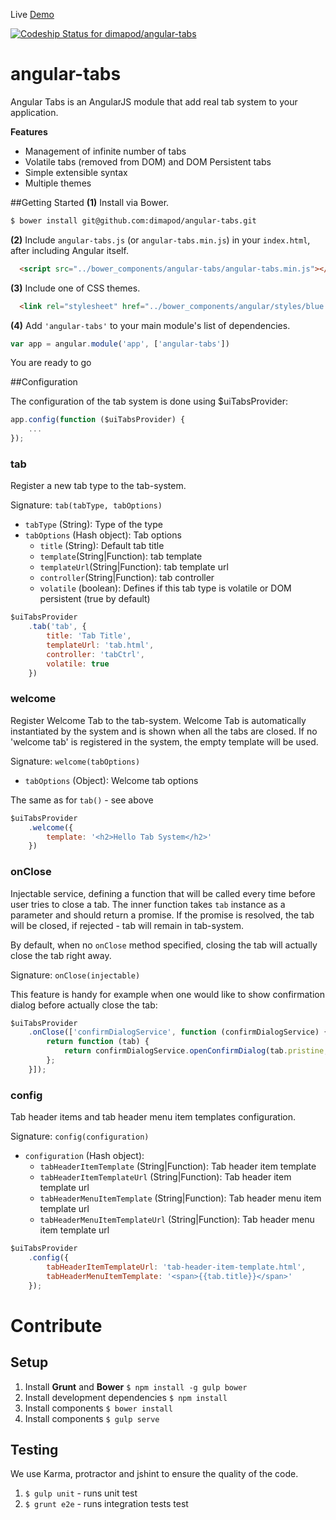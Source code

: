 Live [Demo](http://dimapod.github.io/angular-tabs)

[ ![Codeship Status for dimapod/angular-tabs](https://codeship.com/projects/c88d0ef0-5861-0132-43f2-2264a2250d8e/status)](https://codeship.com/projects/50058)

angular-tabs
============

Angular Tabs is an AngularJS module that add real tab system to your application.

**Features**
- Management of infinite number of tabs
- Volatile tabs (removed from DOM) and DOM Persistent tabs
- Simple extensible syntax
- Multiple themes

##Getting Started
**(1)** Install via Bower.
```bash
$ bower install git@github.com:dimapod/angular-tabs.git
```

**(2)** Include `angular-tabs.js` (or `angular-tabs.min.js`) in your `index.html`, after including Angular itself.

```html
  <script src="../bower_components/angular-tabs/angular-tabs.min.js"></script>
```

**(3)** Include one of CSS themes.

```html
  <link rel="stylesheet" href="../bower_components/angular/styles/blue.css">
```

**(4)** Add `'angular-tabs'` to your main module's list of dependencies.
```js
var app = angular.module('app', ['angular-tabs'])
```


You are ready to go


##Configuration

The configuration of the tab system is done using $uiTabsProvider:
```js
app.config(function ($uiTabsProvider) {
    ...
});
```

### tab

Register a new tab type to the tab-system.
 
Signature: `tab(tabType, tabOptions)` 

- `tabType` (String): Type of the type
- `tabOptions` (Hash object): Tab options
    - `title` (String): Default tab title
    - `template`(String|Function): tab template
    - `templateUrl`(String|Function): tab template url
    - `controller`(String|Function): tab controller
    - `volatile` (boolean): Defines if this tab type is volatile or DOM persistent (true by default)
    
```js
$uiTabsProvider
    .tab('tab', {
        title: 'Tab Title',
        templateUrl: 'tab.html',
        controller: 'tabCtrl',
        volatile: true
    })
```

### welcome

Register Welcome Tab to the tab-system. Welcome Tab is automatically instantiated by the system and is shown when all the tabs are closed. If no 'welcome tab' is registered in the system, the empty template will be used.
 
Signature: `welcome(tabOptions)` 

- `tabOptions` (Object): Welcome tab options

The same as for `tab()` - see above
    
```js
$uiTabsProvider
    .welcome({
        template: '<h2>Hello Tab System</h2>'
    })
```

### onClose

Injectable service, defining a function that will be called every time before user tries to close a tab. The inner function takes `tab` instance as a parameter and should return a promise. If the promise is resolved, the tab will be closed, if rejected - tab will remain in tab-system.

By default, when no `onClose` method specified, closing the tab will actually close the tab right away. 

Signature: `onClose(injectable)` 

This feature is handy for example when one would like to show confirmation dialog before actually close the tab:    

```js
$uiTabsProvider
    .onClose(['confirmDialogService', function (confirmDialogService) {
        return function (tab) {
            return confirmDialogService.openConfirmDialog(tab.pristine, 'Are you sure ?');
        };
    }]);
```

### config

Tab header items and tab header menu item templates configuration.

Signature: `config(configuration)` 

- `configuration` (Hash object): 
    - `tabHeaderItemTemplate` (String|Function): Tab header item template 
    - `tabHeaderItemTemplateUrl` (String|Function): Tab header item template url
    - `tabHeaderMenuItemTemplate` (String|Function): Tab header menu item template url
    - `tabHeaderMenuItemTemplateUrl` (String|Function): Tab header menu item template url

```js
$uiTabsProvider
    .config({
        tabHeaderItemTemplateUrl: 'tab-header-item-template.html',
        tabHeaderMenuItemTemplate: '<span>{{tab.title}}</span>'
    });
```








# Contribute
## Setup

1. Install **Grunt** and **Bower**
	`$ npm install -g gulp bower`
2. Install development dependencies
	`$ npm install`
3. Install components
	`$ bower install`
4. Install components
	`$ gulp serve`

## Testing

We use Karma, protractor and jshint to ensure the quality of the code.
1. `$ gulp unit` - runs unit test
2. `$ grunt e2e` - runs integration tests test


